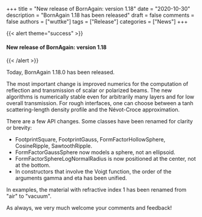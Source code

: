 +++
title = "New release of BornAgain: version 1.18"
date = "2020-10-30"
description = "BornAgain 1.18 has been released"
draft = false
comments = false
authors = ["wuttke"]
tags = ["Release"]
categories = ["News"]
+++

{{< alert theme="success" >}}
#### New release of BornAgain: version 1.18
{{< /alert >}}

Today, BornAgain 1.18.0 has been released.

The most important change is improved numerics for the computation of reflection
and transmission of scalar or polarized beams. The new algorithms is numerically
stable even for arbitrarily many layers and for low overall transmission. For
rough interfaces, one can choose between a tanh scattering-length density profile
and the Névot-Croce approximation.

There are a few API changes. Some classes have been renamed for clarity or brevity:
- FootprintSquare, FootprintGauss, FormFactorHollowSphere, CosineRipple, SawtoothRipple.
- FormFactorGaussSphere now models a sphere, not an ellipsoid.
- FormFactorSphereLogNormalRadius is now positioned at the center, not at the bottom.
- In constructors that involve the Voigt function, the order of the arguments gamma
  and eta has been unified.

In examples, the material with refractive index 1 has been renamed from "air" to "vacuum".

As always, we very much welcome your comments and feedback!
